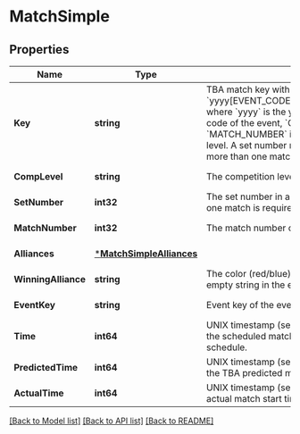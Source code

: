 # MatchSimple

## Properties
Name | Type | Description | Notes
------------ | ------------- | ------------- | -------------
**Key** | **string** | TBA match key with the format &#x60;yyyy[EVENT_CODE]_[COMP_LEVEL]m[MATCH_NUMBER]&#x60;, where &#x60;yyyy&#x60; is the year, and &#x60;EVENT_CODE&#x60; is the event code of the event, &#x60;COMP_LEVEL&#x60; is (qm, ef, qf, sf, f), and &#x60;MATCH_NUMBER&#x60; is the match number in the competition level. A set number may append the competition level if more than one match in required per set. | [default to null]
**CompLevel** | **string** | The competition level the match was played at. | [default to null]
**SetNumber** | **int32** | The set number in a series of matches where more than one match is required in the match series. | [default to null]
**MatchNumber** | **int32** | The match number of the match in the competition level. | [default to null]
**Alliances** | [***MatchSimpleAlliances**](Match_Simple_alliances.md) |  | [default to null]
**WinningAlliance** | **string** | The color (red/blue) of the winning alliance. Will contain an empty string in the event of no winner, or a tie. | [default to null]
**EventKey** | **string** | Event key of the event the match was played at. | [default to null]
**Time** | **int64** | UNIX timestamp (seconds since 1-Jan-1970 00:00:00) of the scheduled match time, as taken from the published schedule. | [default to null]
**PredictedTime** | **int64** | UNIX timestamp (seconds since 1-Jan-1970 00:00:00) of the TBA predicted match start time. | [default to null]
**ActualTime** | **int64** | UNIX timestamp (seconds since 1-Jan-1970 00:00:00) of actual match start time. | [default to null]

[[Back to Model list]](../README.md#documentation-for-models) [[Back to API list]](../README.md#documentation-for-api-endpoints) [[Back to README]](../README.md)

